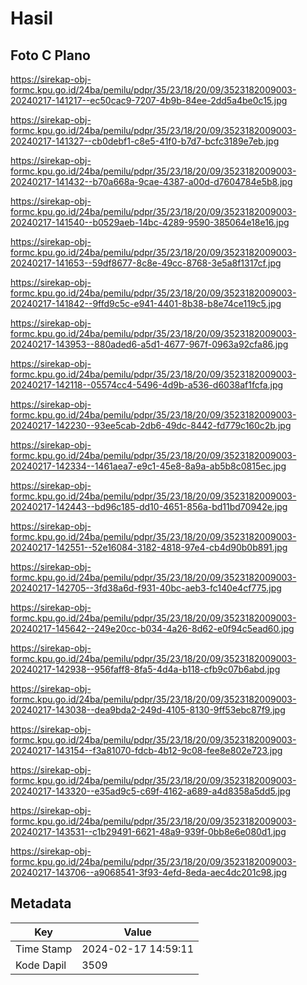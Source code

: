 # Hasil

## Foto C Plano

https://sirekap-obj-formc.kpu.go.id/24ba/pemilu/pdpr/35/23/18/20/09/3523182009003-20240217-141217--ec50cac9-7207-4b9b-84ee-2dd5a4be0c15.jpg

https://sirekap-obj-formc.kpu.go.id/24ba/pemilu/pdpr/35/23/18/20/09/3523182009003-20240217-141327--cb0debf1-c8e5-41f0-b7d7-bcfc3189e7eb.jpg

https://sirekap-obj-formc.kpu.go.id/24ba/pemilu/pdpr/35/23/18/20/09/3523182009003-20240217-141432--b70a668a-9cae-4387-a00d-d7604784e5b8.jpg

https://sirekap-obj-formc.kpu.go.id/24ba/pemilu/pdpr/35/23/18/20/09/3523182009003-20240217-141540--b0529aeb-14bc-4289-9590-385064e18e16.jpg

https://sirekap-obj-formc.kpu.go.id/24ba/pemilu/pdpr/35/23/18/20/09/3523182009003-20240217-141653--59df8677-8c8e-49cc-8768-3e5a8f1317cf.jpg

https://sirekap-obj-formc.kpu.go.id/24ba/pemilu/pdpr/35/23/18/20/09/3523182009003-20240217-141842--9ffd9c5c-e941-4401-8b38-b8e74ce119c5.jpg

https://sirekap-obj-formc.kpu.go.id/24ba/pemilu/pdpr/35/23/18/20/09/3523182009003-20240217-143953--880aded6-a5d1-4677-967f-0963a92cfa86.jpg

https://sirekap-obj-formc.kpu.go.id/24ba/pemilu/pdpr/35/23/18/20/09/3523182009003-20240217-142118--05574cc4-5496-4d9b-a536-d6038af1fcfa.jpg

https://sirekap-obj-formc.kpu.go.id/24ba/pemilu/pdpr/35/23/18/20/09/3523182009003-20240217-142230--93ee5cab-2db6-49dc-8442-fd779c160c2b.jpg

https://sirekap-obj-formc.kpu.go.id/24ba/pemilu/pdpr/35/23/18/20/09/3523182009003-20240217-142334--1461aea7-e9c1-45e8-8a9a-ab5b8c0815ec.jpg

https://sirekap-obj-formc.kpu.go.id/24ba/pemilu/pdpr/35/23/18/20/09/3523182009003-20240217-142443--bd96c185-dd10-4651-856a-bd11bd70942e.jpg

https://sirekap-obj-formc.kpu.go.id/24ba/pemilu/pdpr/35/23/18/20/09/3523182009003-20240217-142551--52e16084-3182-4818-97e4-cb4d90b0b891.jpg

https://sirekap-obj-formc.kpu.go.id/24ba/pemilu/pdpr/35/23/18/20/09/3523182009003-20240217-142705--3fd38a6d-f931-40bc-aeb3-fc140e4cf775.jpg

https://sirekap-obj-formc.kpu.go.id/24ba/pemilu/pdpr/35/23/18/20/09/3523182009003-20240217-145642--249e20cc-b034-4a26-8d62-e0f94c5ead60.jpg

https://sirekap-obj-formc.kpu.go.id/24ba/pemilu/pdpr/35/23/18/20/09/3523182009003-20240217-142938--956faff8-8fa5-4d4a-b118-cfb9c07b6abd.jpg

https://sirekap-obj-formc.kpu.go.id/24ba/pemilu/pdpr/35/23/18/20/09/3523182009003-20240217-143038--dea9bda2-249d-4105-8130-9ff53ebc87f9.jpg

https://sirekap-obj-formc.kpu.go.id/24ba/pemilu/pdpr/35/23/18/20/09/3523182009003-20240217-143154--f3a81070-fdcb-4b12-9c08-fee8e802e723.jpg

https://sirekap-obj-formc.kpu.go.id/24ba/pemilu/pdpr/35/23/18/20/09/3523182009003-20240217-143320--e35ad9c5-c69f-4162-a689-a4d8358a5dd5.jpg

https://sirekap-obj-formc.kpu.go.id/24ba/pemilu/pdpr/35/23/18/20/09/3523182009003-20240217-143531--c1b29491-6621-48a9-939f-0bb8e6e080d1.jpg

https://sirekap-obj-formc.kpu.go.id/24ba/pemilu/pdpr/35/23/18/20/09/3523182009003-20240217-143706--a9068541-3f93-4efd-8eda-aec4dc201c98.jpg


## Metadata

| Key        | Value               |
| ---------- | ------------------- |
| Time Stamp | 2024-02-17 14:59:11 |
| Kode Dapil | 3509                |



